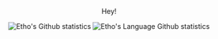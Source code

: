 <p align="center">Hey!</p>
<p float="left" align="center">
  <img src="https://github-readme-stats.vercel.app/api?username=EthoIRL&bg_color=00000000&title_color=fff&text_color=fff&show_icons=false&hide_border=true&include_all_commits=true&count_private=true" alt="Etho's Github statistics"/>
  <img src="https://github-readme-stats.vercel.app/api/top-langs/?username=EthoIRL&langs_count=4&bg_color=00000000&title_color=fff&text_color=fff&show_icons=false&hide_border=true&include_all_commits=true&count_private=true" alt="Etho's Language Github statistics"/>
</p>